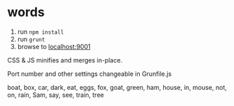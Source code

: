words
==================
1. run `npm install`
1. run `grunt`
1. browse to [localhost:9001](http://localhost:9001)

CSS & JS minifies and merges in-place.

Port number and other settings changeable in Grunfile.js


boat, box, car, dark, eat, eggs, fox, goat, green, ham, house, in, mouse, not, on, rain, Sam, say, see, train, tree